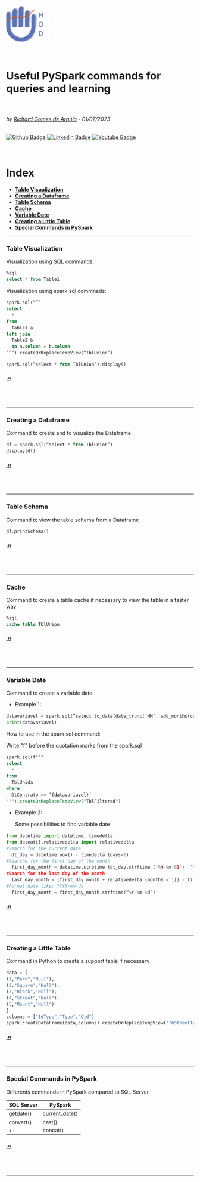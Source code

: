 <img src="Logo.png" align="Center" alt="Hands On Data" style="height: 100px; width:115px;"/>

<p>  <br>
  </p>
  
# Useful PySpark commands for queries and learning 
<p>  <br>
  </p>

###### by [Richard Gomes de Araújo](https://github.com/RichardGomesDeAraujo) - 01/07/2023
[![Github Badge](https://img.shields.io/badge/-Github-000?style=flat-square&logo=Github&logoColor=white&link=https://github.com/RichardGomesDeAraujo)](https://github.com/RichardGomesDeAraujo)
[![Linkedin Badge](https://img.shields.io/badge/-LinkedIn-blue?style=flat-square&logo=Linkedin&logoColor=white&link=https://www.linkedin.com/in/richardaraujoanalistadedados/)](https://www.linkedin.com/in/richardaraujoanalistadedados/)
[![Youtube Badge](https://img.shields.io/badge/-YouTube-ff0000?style=flat-square&labelColor=ff0000&logo=youtube&logoColor=white&link=https://www.youtube.com/channel/UCc_jlqHut_GkXc8ahgQHOOw)](https://www.youtube.com/channel/UCc_jlqHut_GkXc8ahgQHOOw)
<p>  <br>
  </p>
  
# Index
- [**Table Visualization**](README.md#Table-Visualization)
- [**Creating a Dataframe**](README.md#Creating-a-Dataframe)
- [**Table Schema**](README.md#Table-Schema)
- [**Cache**](README.md#Cache)
- [**Variable Date**](README.md#Variable-Date)
- [**Creating a Little Table**](README.md#Creating-a-Little-Table)
- [**Special Commands in PySpark**](README.md#Special-Commands-in-PySpark)

---

### Table Visualization
Visualization using SQL commands:
```sql
%sql
select * from Table1
```

Visualization using spark.sql commnads:
```sql
spark.sql(“””
select
  *
from
  Table1 a
left join
  Table2 b
  on a.column = b.column
“””).createOrReplaceTempView(“TblUnion”)
```
```sql
spark.sql(“select * from TblUnion”).display()
```
###### [⏪](README.md#Index)
<p>  <br>
  </p>

---

### Creating a Dataframe
Command to create and to visualize the Dataframe
```sql
df = spark.sql(“select * from TblUnion”)
display(df)
```
###### [⏪](README.md#Index)
<p>  <br>
  </p>

---

### Table Schema
Command to view the table schema from a Dataframe
```python
df.printSchema()
```
###### [⏪](README.md#Index)
<p>  <br>
  </p>

---

### Cache
Command to create a table cache if necessary to view the table in a faster way
```sql
%sql
cache table TblUnion
```
###### [⏪](README.md#Index)
<p>  <br>
  </p>

---

### Variable Date
Command to create a variable date
  - Example 1:
```python
datavariavel = spark.sql(“select to_date(date_trunc(‘MM’, add_months(current_date(), -10)))”).collect() [0][0]
print(datavariavel)
```
  How to use in the spark.sql command:
    
  Write "f" before the quotation marks from the spark.sql
```sql
spark.sql(f"""
select
  *
from
  TblUnida
where
  DtContrato >= ‘{datavariavel}’
""").createOrReplaceTempView("TblFiltered")
```
  - Example 2:
    
    Some possibilities to find variable date
```python
from datetime import datetime, timedelta
from dateutil.relativedelta import relativedelta
#Search for the current date
  dt_day = datetime.now() - timedelta (days=1)
#Searche for the first day of the month
  first_day_month = datetime.strptime (dt_day.strftime (‘%Y-%m-01'), ‘%Y-%m-%d’)
#Search for the last day of the month
  last_day_month = (first_day_month + relativedelta (months = 1)) - timedelta (days = 1)
#Format date like: YYYY-mm-dd
  first_day_month = first_day_month.strftime(“%Y-%m-%d”)
```

###### [⏪](README.md#Index)
<p>  <br>
  </p>

---

### Creating a Little Table
Command in Python to create a support table if necessary
```python
data = [
(1,"Park","Null"),
(2,"Square","Null"),
(3,"Block","Null"),
(4,"Street","Null"),
(5,"Mount","Null")
]
columns = ["IdType","Type","Qtd"]
spark.createDataFrame(data,columns).createOrReplaceTempView("TbStreetTypes")
```
###### [⏪](README.md#Index)
<p>  <br>
  </p>

---

### Special Commands in PySpark
Differents commands in PySpark compared to SQL Server

|SQL Server | PySpark |
|---| ---|
|getdate() | current_date()|
|convert() | cast() |
|++ | concat() |


###### [⏪](README.md#Index)
<p>  <br>
  </p>

---
